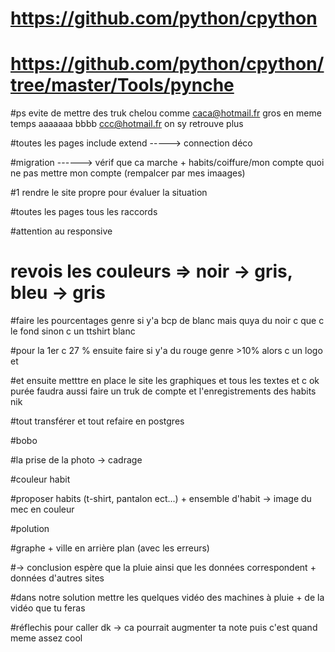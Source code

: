 
# https://github.com/python/cpython

# https://github.com/python/cpython/tree/master/Tools/pynche

#ps evite de mettre des truk chelou comme caca@hotmail.fr gros en meme temps aaaaaaa bbbb ccc@hotmail.fr on sy retrouve plus

#toutes les pages include extend -----> connection déco

#migration ------> vérif que ca marche + habits/coiffure/mon compte quoi ne pas mettre mon compte (rempalcer par mes imaages)

#1 rendre le site propre pour évaluer la situation

#toutes les pages tous les raccords


#attention au responsive





# revois les couleurs => noir -> gris, bleu -> gris


#faire les pourcentages genre si y'a bcp de blanc mais quya du noir c que c le fond sinon c un ttshirt blanc

#pour la 1er c 27 % ensuite faire si y'a du rouge genre >10% alors c un logo et 

#et ensuite metttre en place le site les graphiques et tous les textes et c ok purée faudra aussi faire un truk de compte et l'enregistrements des habits nik



#tout transférer et tout refaire en postgres


#bobo


#la prise de la photo -> cadrage

#couleur habit

#proposer habits (t-shirt, pantalon ect...) + ensemble d'habit -> image du mec en couleur



#polution

#graphe + ville en arrière plan (avec les erreurs) 

  #-> conclusion espère que la pluie ainsi que les données correspondent + données d'autres sites
  
#dans notre solution mettre les quelques vidéo des machines à pluie + de la vidéo que tu feras


#réflechis pour caller dk -> ca pourrait augmenter ta note puis c'est quand meme assez cool
